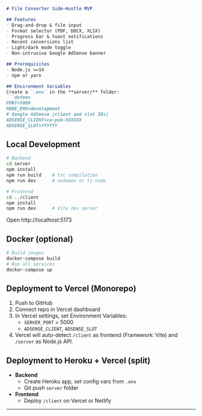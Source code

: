 ```md
# File Converter Side-Hustle MVP

## Features
- Drag-and-drop & file input
- Format selector (PDF, DOCX, XLSX)
- Progress bar & toast notifications
- Recent conversions list
- Light/dark mode toggle
- Non-intrusive Google AdSense banner

## Prerequisites
- Node.js >=14
- npm or yarn

## Environment Variables
Create a `.env` in the **server/** folder:
```dotenv
PORT=5000
NODE_ENV=development
# Google AdSense (client and slot IDs)
ADSENSE_CLIENT=ca-pub-XXXXXX
ADSENSE_SLOT=YYYYYY
```

## Local Development
```bash
# Backend
cd server
npm install
npm run build    # tsc compilation
npm run dev      # nodemon or ts-node

# Frontend
cd ../client
npm install
npm run dev      # Vite dev server
```
Open http://localhost:5173

## Docker (optional)
```bash
# Build images
docker-compose build
# Run all services
docker-compose up
```

## Deployment to Vercel (Monorepo)
1. Push to GitHub
2. Connect repo in Vercel dashboard
3. In Vercel settings, set Environment Variables:
    - `SERVER_PORT` = 5000
    - `ADSENSE_CLIENT`, `ADSENSE_SLOT`
4. Vercel will auto-detect `/client` as frontend (Framework: Vite) and `/server` as Node.js API.

## Deployment to Heroku + Vercel (split)
- **Backend**
    - Create Heroku app, set config vars from `.env`
    - Git push `server` folder
- **Frontend**
    - Deploy `/client` on Vercel or Netlify

---
```
